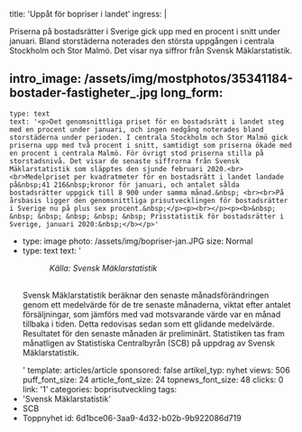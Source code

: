 title: 'Uppåt för bopriser i landet'
ingress: |
  <p>Priserna på bostadsrätter i Sverige gick upp med en procent i snitt under januari. Bland storstäderna noterades den största uppgången i centrala Stockholm och Stor Malmö. Det visar nya siffror från Svensk Mäklarstatistik.
  </p>
  
intro_image: /assets/img/mostphotos/35341184-bostader-fastigheter_.jpg
long_form:
  -
    type: text
    text: '<p>Det genomsnittliga priset för en bostadsrätt i landet steg med en procent under januari, och ingen nedgång noterades bland storstäderna under perioden. I centrala Stockholm och Stor Malmö gick priserna upp med två procent i snitt, samtidigt som priserna ökade med en procent i centrala Malmö. För övrigt stod priserna stilla på storstadsnivå. Det visar de senaste siffrorna från Svensk Mäklarstatistik som släpptes den sjunde februari 2020.<br><br>Medelpriset per kvadratmeter för en bostadsrätt i landet landade på&nbsp;41 216&nbsp;kronor för januari, och antalet sålda bostadsrätter uppgick till 8 900 under samma månad.&nbsp; <br><br>På årsbasis ligger den genomsnittliga prisutvecklingen för bostadsrätter i Sverige nu på plus sex procent.&nbsp;</p><p><br></p><p><b>&nbsp; &nbsp; &nbsp; &nbsp; &nbsp; &nbsp; Prisstatistik för bostadsrätter i Sverige, januari 2020:&nbsp;</b></p>'
  -
    type: image
    photo: /assets/img/bopriser-jan.JPG
    size: Normal
  -
    type: text
    text: '<p><i>&nbsp; &nbsp; &nbsp; &nbsp; &nbsp; &nbsp; Källa: Svensk Mäklarstatistik&nbsp;</i></p><p><br>Svensk Mäklarstatistik beräknar den senaste månadsförändringen genom ett medelvärde för de tre senaste månaderna, viktat efter antalet försäljningar, som jämförs med vad motsvarande värde var en månad tillbaka i tiden. Detta redovisas sedan som ett glidande medelvärde. Resultatet för den senaste månaden är preliminärt. Statistiken tas fram månatligen av Statistiska Centralbyrån (SCB) på uppdrag av Svensk Mäklarstatistik.&nbsp;</p>'
template: articles/article
sponsored: false
artikel_typ: nyhet
views: 506
puff_font_size: 24
article_font_size: 24
topnews_font_size: 48
clicks: 0
link: '1'
categories: boprisutveckling
tags:
  - 'Svensk Mäklarstatistik'
  - SCB
  - Toppnyhet
id: 6d1bce06-3aa9-4d32-b02b-9b922086d719
